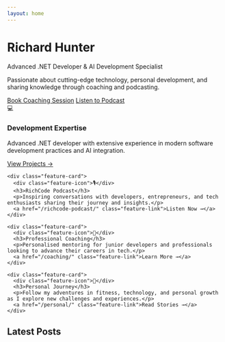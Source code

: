 ```yaml
---
layout: home
---
```


<div class="hero-section">
  <div class="hero-content">
    <h1 class="hero-title">Richard Hunter</h1>
    <p class="hero-subtitle">Advanced .NET Developer & AI Development Specialist</p>
    <p class="hero-description">Passionate about cutting-edge technology, personal development, and sharing knowledge through coaching and podcasting.</p>
    <div class="hero-cta">
      <a href="/coaching/" class="btn btn-primary">Book Coaching Session</a>
      <a href="/richcode-podcast/" class="btn btn-secondary">Listen to Podcast</a>
    </div>
  </div>
</div>

<div class="features-section">
  <div class="features-grid">
    <div class="feature-card">
      <div class="feature-icon">💻</div>
      <h3>Development Expertise</h3>
      <p>Advanced .NET developer with extensive experience in modern software development practices and AI integration.</p>
      <a href="/dev/" class="feature-link">View Projects →</a>
    </div>
    
    <div class="feature-card">
      <div class="feature-icon">🎙️</div>
      <h3>RichCode Podcast</h3>
      <p>Inspiring conversations with developers, entrepreneurs, and tech enthusiasts sharing their journey and insights.</p>
      <a href="/richcode-podcast/" class="feature-link">Listen Now →</a>
    </div>
    
    <div class="feature-card">
      <div class="feature-icon">🚀</div>
      <h3>Professional Coaching</h3>
      <p>Personalised mentoring for junior developers and professionals looking to advance their careers in tech.</p>
      <a href="/coaching/" class="feature-link">Learn More →</a>
    </div>
    
    <div class="feature-card">
      <div class="feature-icon">🥊</div>
      <h3>Personal Journey</h3>
      <p>Follow my adventures in fitness, technology, and personal growth as I explore new challenges and experiences.</p>
      <a href="/personal/" class="feature-link">Read Stories →</a>
    </div>
  </div>
</div>

<div class="latest-posts-section">
  <h2 class="section-title">Latest Posts</h2>
  <div class="posts-preview">
    <!-- Jekyll will automatically populate this with recent posts -->
  </div>
</div>